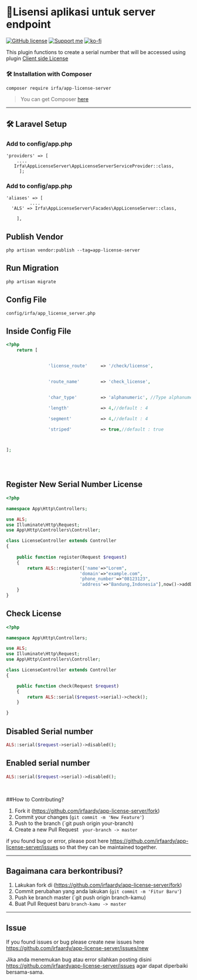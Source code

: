 

# 🚀Lisensi aplikasi untuk server endpoint

[![GitHub license](https://img.shields.io/github/license/irfaardy/encrypt-file-laravel?style=flat-square)](https://github.com/irfaardy/encrypt-file-laravel/blob/master/LICENSE)  [![Support me](https://img.shields.io/badge/Support-Buy%20me%20a%20coffee-yellow.svg?style=flat-square)](https://www.buymeacoffee.com/OBaAofN) [![ko-fi](https://www.ko-fi.com/img/githubbutton_sm.svg)](https://ko-fi.com/S6S52P7SN)

<p>This plugin functions to create a serial number that will be accessed using plugin <a href="https://github.com/irfaardy/app-license-client">Client side License</a><p>
<h3>🛠️ Installation with Composer </h3>


    composer require irfa/app-license-server

>You can get Composer [ here]( https://getcomposer.org/download/)

***


<h2>🛠️ Laravel Setup </h2>

<h3>Add to config/app.php</h3>

    'providers' => [
        ....
       Irfa\AppLicenseServer\AppLicenseServerServiceProvider::class,
         ];



<h3>Add to config/app.php</h3>

    'aliases' => [
             ....
      'ALS' => Irfa\AppLicenseServer\Facades\AppLicenseServer::class,
    
        ],

  <h2>Publish Vendor</h2>


    php artisan vendor:publish --tag=app-license-server

<h2>Run Migration</h2>

```
php artisan migrate
```

<h2>Config File</h2>

    config/irfa/app_license_server.php

<h2>Inside Config File</h2>


```php
<?php 
	return [ 


                'license_route'		=> '/check/license',


                'route_name'		=> 'check_license',


                'char_type'			=> 'alphanumeric', //Type alphanumeric,numeric,or alphabet

                'length'			=> 4,//default : 4

                'segment'			=> 4,//default : 4

                'striped'			=> true,//default : true



];

    	
    
```


  
<h2>Register New Serial Number License</h2>


```php
<?php

namespace App\Http\Controllers;

use ALS;
use Illuminate\Http\Request;
use App\Http\Controllers\Controller;

class LicenseController extends Controller
{
   
    public function register(Request $request)
    {
      	return ALS::register(['name'=>"Lorem",
      						'domain'=>"example.com",
      						'phone_number'=>"08123123",
      						'address'=>"Bandung,Indonesia"],now()->addDays(30));	
    }
}
```

<h2> Check License</h2>

```php
<?php

namespace App\Http\Controllers;

use ALS;
use Illuminate\Http\Request;
use App\Http\Controllers\Controller;

class LicenseController extends Controller
{

    public function check(Request $request)
    {
      	return ALS::serial($request->serial)->check();	
    }

}
```

<h2>Disabled Serial number</h2>

```php
ALS::serial($request->serial)->disabled();	
```

<h2>Enabled serial number</h2>

```php
ALS::serial($request->serial)->disabled();
```

​	

##How to Contributing?

1. Fork it (<https://github.com/irfaardy/app-license-server/fork>)
2. Commit your changes (`git commit -m 'New Feature'`)
3. Push to the branch (`git push origin your-branch)
4. Create a new Pull Request ` your-branch -> master`

if you found bug or error, please post here https://github.com/irfaardy/app-license-server/issues so that they can be maintained together.



***

## Bagaimana cara berkontribusi?

1. Lakukan fork di (<https://github.com/irfaardy/app-license-server/fork>)
2. Commit perubahan yang anda lakukan (`git commit -m 'Fitur Baru'`)
3. Push ke branch master (`git push origin branch-kamu)
4. Buat Pull Request baru `branch-kamu -> master`

---

## Issue

If you found issues or bug please create new issues here https://github.com/irfaardy/app-license-server/issues/new

Jika anda menemukan bug atau error silahkan posting disini https://github.com/irfaardyapp-license-server/issues agar dapat diperbaiki bersama-sama.

